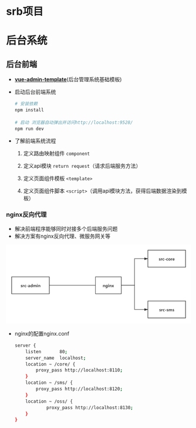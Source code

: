 # srb项目



# 后台系统

## 后台前端

- [**vue-admin-template**](https://github.com/PanJiaChen/vue-admin-template)(后台管理系统基础模板)

- 启动后台前端系统

  ```bash
  # 安装依赖
  npm install
  
  # 启动 浏览器自动弹出并访问http://localhost:9528/
  npm run dev
  ```

- 了解前端系统流程 

  1. 定义路由映射组件 ```component```

  2. 定义api模块 ```return request```（请求后端服务方法）

  3. 定义页面组件模板 ```<template>```

  4. 定义页面组件脚本 ```<script>```（调用api模块方法，获得后端数据渲染到模板）

     

### nginx反向代理

- 解决前端程序能够同时对接多个后端服务问题
- 解决方案有nginx反向代理、微服务网关等

![](doc/images/nginx反向代理.png)

- nginx的配置nginx.conf

  ```bash
  server {
      listen       80;
      server_name  localhost;
      location ~ /core/ {           
          proxy_pass http://localhost:8110;
      }
      location ~ /sms/ {           
          proxy_pass http://localhost:8120;
      }
      location ~ /oss/ {           
              proxy_pass http://localhost:8130;
      }
  }
  ```

  

